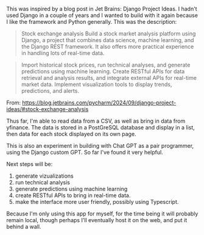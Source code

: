 This was inspired by a blog post in Jet Brains: Django Project Ideas. I hadn't used Django in a couple of years and I wanted to build with it again because I like the framework and Python generally. This was the description: 

>Stock exchange analysis
Build a stock market analysis platform using Django, a project that combines data science, machine learning, and the Django REST framework. It also offers more practical experience in handling lots of real-time data. 

>Import historical stock prices, run technical analyses, and generate predictions using machine learning. Create RESTful APIs for data retrieval and analysis results, and integrate external APIs for real-time market data. Implement visualization tools to display trends, predictions, and alerts.

From: https://blog.jetbrains.com/pycharm/2024/09/django-project-ideas/#stock-exchange-analysis

Thus far, I'm able to read data from a CSV, as well as bring in data from yfinance. The data is stored in a PostGreSQL database and display in a list, then data for each stock displayed on its own page. 

This is also an experiment in building with Chat GPT as a pair programmer, using the Django custom GPT. So far I've found it very helpful. 

Next steps will be: 
1) generate vizualizations
2) run technical analysis
3) generate predictions using machine learning
4) create RESTful APIs to bring in real-time data. 
5) make the interface more user friendly, possibly using Typescript. 

Because I'm only using this app for myself, for the time being it will probably remain local, though perhaps I'll eventually host it on the web, and put it behind a wall. 